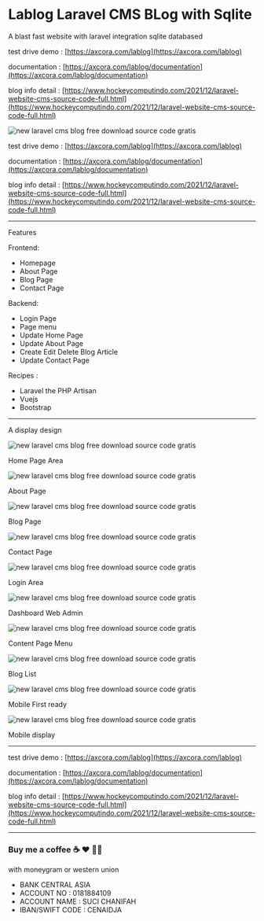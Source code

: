 # Lablog Laravel CMS BLog with Sqlite

A blast fast website with laravel integration sqlite databased
 
test drive demo : [https://axcora.com/lablog](https://axcora.com/lablog)

documentation : [https://axcora.com/lablog/documentation](https://axcora.com/lablog/documentation)

blog info detail : [https://www.hockeycomputindo.com/2021/12/laravel-website-cms-source-code-full.html](https://www.hockeycomputindo.com/2021/12/laravel-website-cms-source-code-full.html)

![new laravel cms blog free download source code gratis](https://1.bp.blogspot.com/-O7kC0ZSIxvA/Yauh-K0ZmUI/AAAAAAAASJ8/DQ4HauqmtLwYXtZmhDKY8BxqHgdUi4WegCNcBGAsYHQ/s1024/laravel%2Bcms%2Bblog%2Bnew%2Bfree%2Bdownload%2Bsource%2Bcode%2Bgratis.jpg)
 
test drive demo : [https://axcora.com/lablog](https://axcora.com/lablog)

documentation : [https://axcora.com/lablog/documentation](https://axcora.com/lablog/documentation)

blog info detail : [https://www.hockeycomputindo.com/2021/12/laravel-website-cms-source-code-full.html](https://www.hockeycomputindo.com/2021/12/laravel-website-cms-source-code-full.html)


-----------------------------------------------------------------------------

Features 

Frontend:
+ Homepage
+ About Page
+ Blog Page
+ Contact Page

Backend:
+ Login Page
+ Page menu
+ Update Home Page
+ Update About Page
+ Create Edit Delete Blog Article
+ Update Contact Page

Recipes :
+ Laravel the PHP Artisan
+ Vuejs
+ Bootstrap

-----------------------------------------------------------------------------

A display design

![new laravel cms blog free download source code gratis](https://1.bp.blogspot.com/-QhAl5WvE9lI/YauiC9xXAfI/AAAAAAAASKo/62E9MyS6tXQ03UUn3wcN1-U-Ir8rtPdJACNcBGAsYHQ/s1740/laravel%2Bsource%2Bcode%2Bcms%2Bblog%2Bweb%2Bnew%2Bmodern%2Bwith%2Bsqlite%2Bfast%2Band%2BSEO%2Bwebsite%2B%252819%2529.png)

Home Page Area

![new laravel cms blog free download source code gratis](https://1.bp.blogspot.com/-flfIOh02xMM/YauiCJ_uOkI/AAAAAAAASKg/SXoJ0-zFe6QKN3w2_EVSVWdyqcbFXFzPACNcBGAsYHQ/s1412/laravel%2Bsource%2Bcode%2Bcms%2Bblog%2Bweb%2Bnew%2Bmodern%2Bwith%2Bsqlite%2Bfast%2Band%2BSEO%2Bwebsite%2B%252818%2529.png)

About Page


![new laravel cms blog free download source code gratis](https://1.bp.blogspot.com/-mw6RSQBD0bc/YauiCSHEpgI/AAAAAAAASKk/fx73ieDkaXEa-uCVKo-OWxRpESMSimosgCNcBGAsYHQ/s1597/laravel%2Bsource%2Bcode%2Bcms%2Bblog%2Bweb%2Bnew%2Bmodern%2Bwith%2Bsqlite%2Bfast%2Band%2BSEO%2Bwebsite%2B%252817%2529.png)

Blog Page


![new laravel cms blog free download source code gratis](https://1.bp.blogspot.com/-CfmBiarzU2Q/YauiA8O80WI/AAAAAAAASKc/iVIQIT1pifUcWzn_dlJkNZ7zLxjgkXmqACNcBGAsYHQ/s1349/laravel%2Bsource%2Bcode%2Bcms%2Bblog%2Bweb%2Bnew%2Bmodern%2Bwith%2Bsqlite%2Bfast%2Band%2BSEO%2Bwebsite%2B%252816%2529.png)

Contact Page


![new laravel cms blog free download source code gratis](https://1.bp.blogspot.com/-jI_yKxoHNvA/YauiAuiInQI/AAAAAAAASKY/Twv2aYl1yK8qFn3Bdc3a9sH7rSiO73sDwCNcBGAsYHQ/s1366/laravel%2Bsource%2Bcode%2Bcms%2Bblog%2Bweb%2Bnew%2Bmodern%2Bwith%2Bsqlite%2Bfast%2Band%2BSEO%2Bwebsite%2B%252815%2529.png)

Login Area


![new laravel cms blog free download source code gratis](https://1.bp.blogspot.com/-fGyrv_EQbM4/YauiARmdMlI/AAAAAAAASKU/hPpl8cv8K7YYvY8kCb_Ylmxo0IlUhKUSwCNcBGAsYHQ/s1366/laravel%2Bsource%2Bcode%2Bcms%2Bblog%2Bweb%2Bnew%2Bmodern%2Bwith%2Bsqlite%2Bfast%2Band%2BSEO%2Bwebsite%2B%252814%2529.png)

Dashboard Web Admin


![new laravel cms blog free download source code gratis](https://1.bp.blogspot.com/-tQl9qJUM07I/Yauh_iBq1pI/AAAAAAAASKQ/VQ8LVhH_CZ8FWbrLlxoruQDrc0dQIOk3ACNcBGAsYHQ/s1349/laravel%2Bsource%2Bcode%2Bcms%2Bblog%2Bweb%2Bnew%2Bmodern%2Bwith%2Bsqlite%2Bfast%2Band%2BSEO%2Bwebsite%2B%252813%2529.png)

Content Page Menu


![new laravel cms blog free download source code gratis](https://1.bp.blogspot.com/-Rp2k-G7_9CE/Yauh-CqFpDI/AAAAAAAASKA/iNL9O6vfTtw1xxCn4au7dR3TeGsAFp7GACNcBGAsYHQ/s1390/laravel%2Bsource%2Bcode%2Bcms%2Bblog%2Bweb%2Bnew%2Bmodern%2Bwith%2Bsqlite%2Bfast%2Band%2BSEO%2Bwebsite%2B%252810%2529.png)

Blog List


![new laravel cms blog free download source code gratis](https://1.bp.blogspot.com/-6iwdt3lm1PU/YauiEAtK25I/AAAAAAAASK4/M0wWyNbfUeshHLGsVfUr7CaLx2hDcnh2gCNcBGAsYHQ/s677/laravel%2Bsource%2Bcode%2Bcms%2Bblog%2Bweb%2Bnew%2Bmodern%2Bwith%2Bsqlite%2Bfast%2Band%2BSEO%2Bwebsite%2B%25285%2529.png)

Mobile First ready


![new laravel cms blog free download source code gratis](https://1.bp.blogspot.com/-x48iWb2UiI0/YauiDPujKqI/AAAAAAAASKs/es3Aq2MQCogoqYlIRWGzeQDwIgzkU-LlQCNcBGAsYHQ/s677/laravel%2Bsource%2Bcode%2Bcms%2Bblog%2Bweb%2Bnew%2Bmodern%2Bwith%2Bsqlite%2Bfast%2Band%2BSEO%2Bwebsite%2B%25282%2529.png)

Mobile display



-----------------------------------------------------------------------------


test drive demo : [https://axcora.com/lablog](https://axcora.com/lablog)

documentation : [https://axcora.com/lablog/documentation](https://axcora.com/lablog/documentation)

blog info detail : [https://www.hockeycomputindo.com/2021/12/laravel-website-cms-source-code-full.html](https://www.hockeycomputindo.com/2021/12/laravel-website-cms-source-code-full.html)


-----------------------------------------------------------------------------

### Buy me a coffee ☕️ ❤️  ✌🏻 

with moneygram or western union

+ BANK CENTRAL ASIA
+ ACCOUNT NO : 0181884109
+ ACCOUNT NAME : SUCI CHANIFAH
+ IBAN/SWIFT CODE : CENAIDJA
